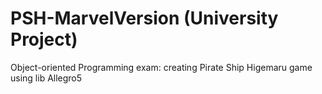 # PSH-MarvelVersion (University Project)
Object-oriented Programming exam: creating Pirate Ship Higemaru game using lib Allegro5

